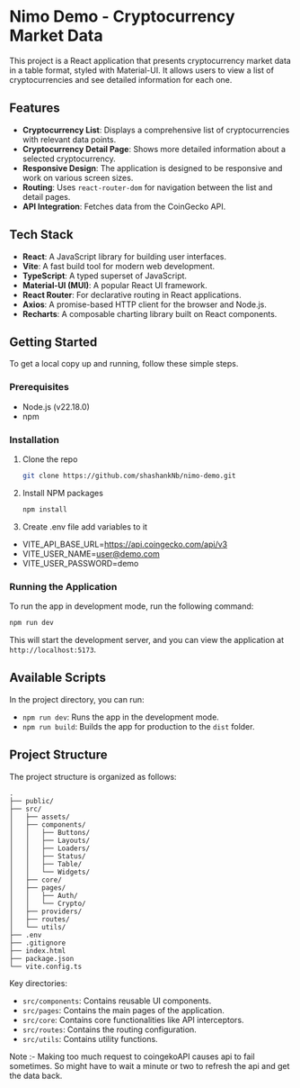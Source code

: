 # Nimo Demo - Cryptocurrency Market Data

This project is a React application that presents cryptocurrency market data in a table format, styled with Material-UI. It allows users to view a list of cryptocurrencies and see detailed information for each one.

## Features

*   **Cryptocurrency List**: Displays a comprehensive list of cryptocurrencies with relevant data points.
*   **Cryptocurrency Detail Page**: Shows more detailed information about a selected cryptocurrency.
*   **Responsive Design**: The application is designed to be responsive and work on various screen sizes.
*   **Routing**: Uses `react-router-dom` for navigation between the list and detail pages.
*   **API Integration**: Fetches data from the CoinGecko API.

## Tech Stack

*   **React**: A JavaScript library for building user interfaces.
*   **Vite**: A fast build tool for modern web development.
*   **TypeScript**: A typed superset of JavaScript.
*   **Material-UI (MUI)**: A popular React UI framework.
*   **React Router**: For declarative routing in React applications.
*   **Axios**: A promise-based HTTP client for the browser and Node.js.
*   **Recharts**: A composable charting library built on React components.

## Getting Started

To get a local copy up and running, follow these simple steps.

### Prerequisites

*   Node.js (v22.18.0)
*   npm

### Installation

1.  Clone the repo
    ```sh
    git clone https://github.com/shashankNb/nimo-demo.git
    ```
2.  Install NPM packages
    ```sh
    npm install
    ```
    
3. Create .env file add variables to it

* VITE_API_BASE_URL=https://api.coingecko.com/api/v3
* VITE_USER_NAME=user@demo.com
* VITE_USER_PASSWORD=demo


### Running the Application

To run the app in development mode, run the following command:

```sh
npm run dev
```

This will start the development server, and you can view the application at `http://localhost:5173`.

## Available Scripts

In the project directory, you can run:

*   `npm run dev`: Runs the app in the development mode.
*   `npm run build`: Builds the app for production to the `dist` folder.

## Project Structure

The project structure is organized as follows:

```
.
├── public/
├── src/
│   ├── assets/
│   ├── components/
│   │   ├── Buttons/
│   │   ├── Layouts/
│   │   ├── Loaders/
│   │   ├── Status/
│   │   ├── Table/
│   │   └── Widgets/
│   ├── core/
│   ├── pages/
│   │   ├── Auth/
│   │   └── Crypto/
│   ├── providers/
│   ├── routes/
│   └── utils/
├── .env
├── .gitignore
├── index.html
├── package.json
└── vite.config.ts
```

Key directories:

*   `src/components`: Contains reusable UI components.
*   `src/pages`: Contains the main pages of the application.
*   `src/core`: Contains core functionalities like API interceptors.
*   `src/routes`: Contains the routing configuration.
*   `src/utils`: Contains utility functions.

Note :- Making too much request to coingekoAPI causes api to fail sometimes. So might have to wait a minute or two to refresh the api and get the data back.
